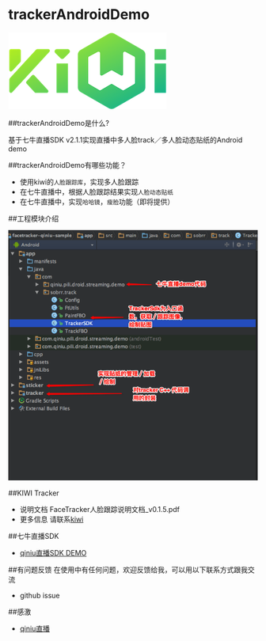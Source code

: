 # trackerAndroidDemo

![kiwi-logo](kiwi-logo.png)

##trackerAndroidDemo是什么?

基于七牛直播SDK v2.1.1实现直播中多人脸track／多人脸动态贴纸的Android demo

##trackerAndroidDemo有哪些功能？

* 使用kiwi的`人脸跟踪库`，实现多人脸跟踪
* 在七牛直播中，根据人脸跟踪结果实现`人脸动态贴纸`
* 在七牛直播中，实现`哈哈镜`，`瘦脸`功能（即将提供）

##工程模块介绍

![kiwi-module](module.png)

##KIWI Tracker

* 说明文档 
  FaceTracker人脸跟踪说明文档_v0.1.5.pdf
* 更多信息
  请联系[kiwi](http://kiwiapp.mobi/)

##七牛直播SDK

* [qiniu直播SDK DEMO](https://github.com/pili-engineering/PLDroidMediaStreaming)

##有问题反馈
在使用中有任何问题，欢迎反馈给我，可以用以下联系方式跟我交流

* github issue

##感激

* [qiniu直播](https://github.com/pili-engineering/PLDroidMediaStreaming) 
